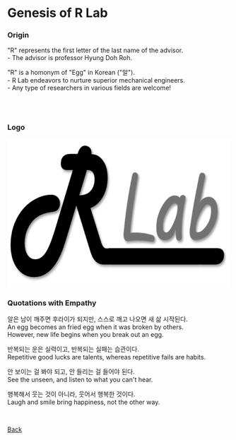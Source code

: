 

# Genesis of R Lab


### **Origin**
<p>
"R" represents the first letter of the last name of the advisor. <br>
- The advisor is professor Hyung Doh Roh.
</p>

<p>
"R" is a homonym of "Egg" in Korean ("알"). <br>
- R Lab endeavors to nurture superior mechanical engineers. <br>
- Any type of researchers in various fields are welcome!
</p>

<br>
<br>

### **Logo**

<img src="assets/css/Logo of RLab_V1.png" alt="Logo" width="685" height="335" > 
<br>

### **Quotations with Empathy**

알은 남이 깨주면 후라이가 되지만, 스스로 깨고 나오면 새 삶 시작된다. <br>
An egg becomes an fried egg when it was broken by others.  <br>
However, new life begins when you break out an egg. <br>

반복되는 운은 실력이고, 반복되는 실패는 습관이다. <br>
Repetitive good lucks are talents, whereas repetitive fails are habits.<br>

안 보이는 걸 봐야 되고, 안 들리는 걸 들어야 된다. <br>
See the unseen, and listen to what you can't hear. <br>

행복해서 웃는 것이 아니라, 웃어서 행복한 것이다. <br>
Laugh and smile bring happiness, not the other way. <br>

<br>


[Back](./)
<br>
<br>
